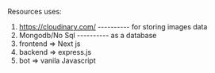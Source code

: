 Resources uses:

1. https://cloudinary.com/  ---------- for storing images data
2. Mongodb/No Sql           ---------- as a database
3. frontend => Next js
4. backend => express.js
5. bot => vanila Javascript
